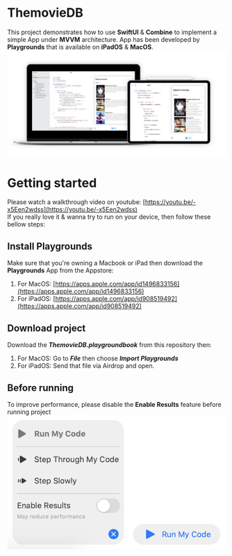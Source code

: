 # ThemovieDB
This project demonstrates how to use **SwiftUI** &amp; **Combine** to implement a simple App under **MVVM** architecture. App has been developed by **Playgrounds** that is available on **iPadOS** & **MacOS**.
![](header.png)

# Getting started
Please watch a walkthrough video on youtube: [https://youtu.be/-x5Een2wdss](https://youtu.be/-x5Een2wdss)  
If you really love it & wanna try to run on your device, then follow these bellow steps:

## Install Playgrounds
Make sure that you're owning a Macbook or iPad then download the **Playgrounds** App from the Appstore:
1. For MacOS: [https://apps.apple.com/app/id1496833156](https://apps.apple.com/app/id1496833156)
2. For iPadOS: [https://apps.apple.com/app/id908519492](https://apps.apple.com/app/id908519492)

## Download project
Download the ***ThemovieDB.playgroundbook*** from this repository then:
1. For MacOS: Go to ***File*** then choose ***Import Playgrounds***
2. For iPadOS: Send that file via Airdrop and open.

## Before running
To improve performance, please disable the **Enable Results** feature before running project
![](tip.png)
